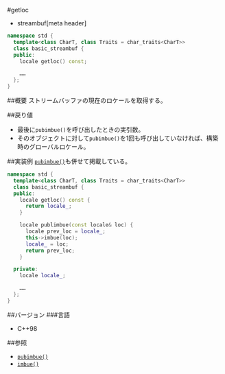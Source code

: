 #getloc
* streambuf[meta header]

```cpp
namespace std {
  template<class CharT, class Traits = char_traits<CharT>>
  class basic_streambuf {
  public:
    locale getloc() const;

    ……
  };
}
```

##概要
ストリームバッファの現在のロケールを取得する。

##戻り値
- 最後に`pubimbue()`を呼び出したときの実引数。
- そのオブジェクトに対して`pubimbue()`を1回も呼び出していなければ、構築時のグローバルロケール。

##実装例
[`pubimbue()`](pubimbue.md)も併せて掲載している。
```cpp
namespace std {
  template<class CharT, class Traits = char_traits<CharT>>
  class basic_streambuf {
  public:
    locale getloc() const {
      return locale_;
    }

    locale publimbue(const locale& loc) {
      locale prev_loc = locale_;
      this->imbue(loc);
      locale_ = loc;
      return prev_loc;
    }

  private:
    locale locale_;

    ……
  };
}
```

##バージョン
###言語
- C++98

##参照
- [`pubimbue()`](pubimbue.md)
- [`imbue()`](imbue.md)
